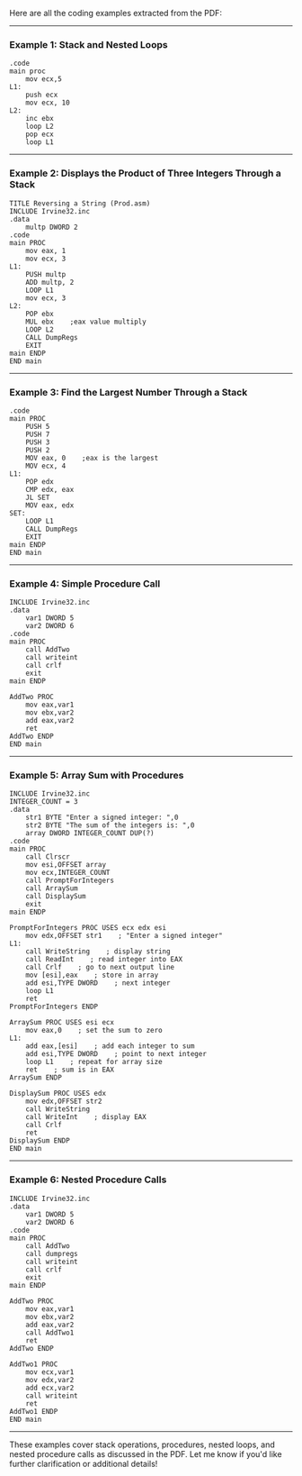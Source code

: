 Here are all the coding examples extracted from the PDF:

---

### **Example 1: Stack and Nested Loops**
```assembly
.code
main proc
    mov ecx,5
L1:
    push ecx
    mov ecx, 10
L2:
    inc ebx
    loop L2
    pop ecx
    loop L1
```

---

### **Example 2: Displays the Product of Three Integers Through a Stack**
```assembly
TITLE Reversing a String (Prod.asm)
INCLUDE Irvine32.inc
.data
    multp DWORD 2
.code
main PROC
    mov eax, 1
    mov ecx, 3
L1:
    PUSH multp
    ADD multp, 2
    LOOP L1
    mov ecx, 3
L2:
    POP ebx
    MUL ebx    ;eax value multiply
    LOOP L2
    CALL DumpRegs
    EXIT
main ENDP
END main
```

---

### **Example 3: Find the Largest Number Through a Stack**
```assembly
.code
main PROC
    PUSH 5
    PUSH 7
    PUSH 3
    PUSH 2
    MOV eax, 0    ;eax is the largest
    MOV ecx, 4
L1:
    POP edx
    CMP edx, eax
    JL SET
    MOV eax, edx
SET:
    LOOP L1
    CALL DumpRegs
    EXIT
main ENDP
END main
```

---

### **Example 4: Simple Procedure Call**
```assembly
INCLUDE Irvine32.inc
.data
    var1 DWORD 5
    var2 DWORD 6
.code
main PROC
    call AddTwo
    call writeint
    call crlf
    exit
main ENDP

AddTwo PROC
    mov eax,var1
    mov ebx,var2
    add eax,var2
    ret
AddTwo ENDP
END main
```

---

### **Example 5: Array Sum with Procedures**
```assembly
INCLUDE Irvine32.inc
INTEGER_COUNT = 3
.data
    str1 BYTE "Enter a signed integer: ",0
    str2 BYTE "The sum of the integers is: ",0
    array DWORD INTEGER_COUNT DUP(?)
.code
main PROC
    call Clrscr
    mov esi,OFFSET array
    mov ecx,INTEGER_COUNT
    call PromptForIntegers
    call ArraySum
    call DisplaySum
    exit
main ENDP

PromptForIntegers PROC USES ecx edx esi
    mov edx,OFFSET str1    ; "Enter a signed integer"
L1: 
    call WriteString    ; display string
    call ReadInt    ; read integer into EAX
    call Crlf    ; go to next output line
    mov [esi],eax    ; store in array
    add esi,TYPE DWORD    ; next integer
    loop L1
    ret
PromptForIntegers ENDP

ArraySum PROC USES esi ecx
    mov eax,0    ; set the sum to zero
L1: 
    add eax,[esi]    ; add each integer to sum
    add esi,TYPE DWORD    ; point to next integer
    loop L1    ; repeat for array size
    ret    ; sum is in EAX
ArraySum ENDP

DisplaySum PROC USES edx
    mov edx,OFFSET str2
    call WriteString
    call WriteInt    ; display EAX
    call Crlf
    ret
DisplaySum ENDP
END main
```

---

### **Example 6: Nested Procedure Calls**
```assembly
INCLUDE Irvine32.inc
.data
    var1 DWORD 5
    var2 DWORD 6
.code
main PROC
    call AddTwo
    call dumpregs
    call writeint
    call crlf
    exit
main ENDP

AddTwo PROC
    mov eax,var1
    mov ebx,var2
    add eax,var2
    call AddTwo1
    ret
AddTwo ENDP

AddTwo1 PROC
    mov ecx,var1
    mov edx,var2
    add ecx,var2
    call writeint
    ret
AddTwo1 ENDP
END main
```

---

These examples cover stack operations, procedures, nested loops, and nested procedure calls as discussed in the PDF. Let me know if you'd like further clarification or additional details!

